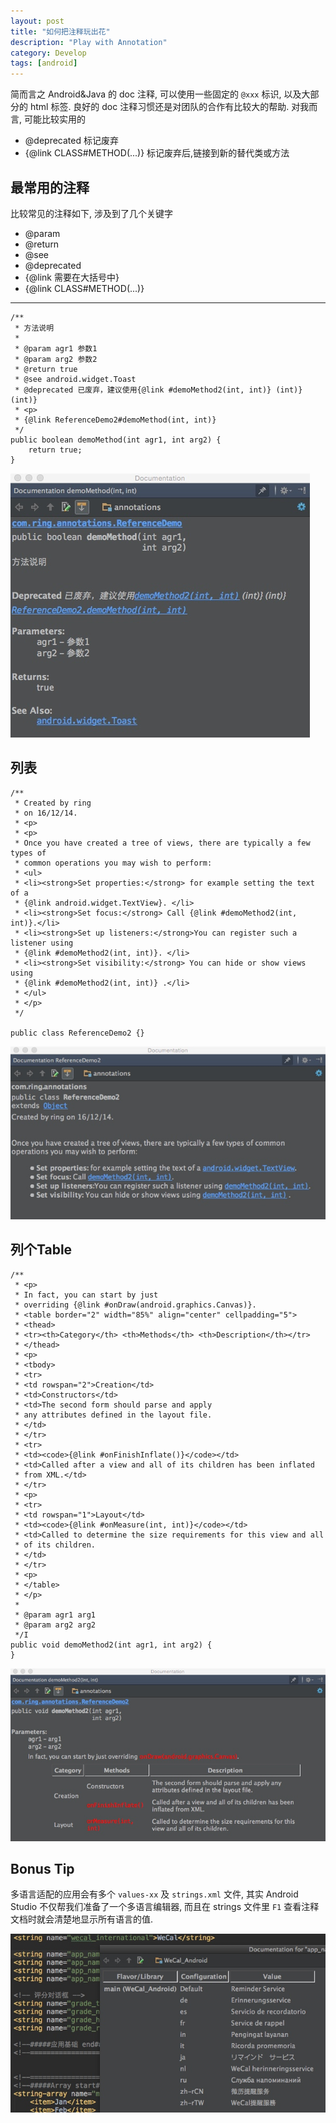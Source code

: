 ```yaml
---
layout: post
title: "如何把注释玩出花"
description: "Play with Annotation"
category: Develop
tags: [android]
---
```


简而言之 Android&Java 的 doc 注释, 可以使用一些固定的 `@xxx` 标识, 以及大部分的 html 标签. 良好的 doc 注释习惯还是对团队的合作有比较大的帮助.
对我而言, 可能比较实用的

- @deprecated 标记废弃
- {@link CLASS#METHOD(...)} 标记废弃后,链接到新的替代类或方法

## 最常用的注释
比较常见的注释如下, 涉及到了几个关键字

- @param
- @return
- @see
- @deprecated
- {@link 需要在大括号中}
- {@link CLASS#METHOD(...)}

---

	/**
     * 方法说明
     *
     * @param agr1 参数1
     * @param arg2 参数2
     * @return true
     * @see android.widget.Toast
     * @deprecated 已废弃，建议使用{@link #demoMethod2(int, int)} (int)} (int)}
     * <p>
     * {@link ReferenceDemo2#demoMethod(int, int)}
     */
    public boolean demoMethod(int agr1, int arg2) {
        return true;
    }

![table](/images/2016-12-15-play-with-annotation/normal.jpg)


## 列表
	/**
	 * Created by ring
	 * on 16/12/14.
	 * <p>
	 * <p>
	 * Once you have created a tree of views, there are typically a few types of
	 * common operations you may wish to perform:
	 * <ul>
	 * <li><strong>Set properties:</strong> for example setting the text of a
	 * {@link android.widget.TextView}. </li>
	 * <li><strong>Set focus:</strong> Call {@link #demoMethod2(int, int)}.</li>
	 * <li><strong>Set up listeners:</strong>You can register such a listener using
	 * {@link #demoMethod2(int, int)}. </li>
	 * <li><strong>Set visibility:</strong> You can hide or show views using
	 * {@link #demoMethod2(int, int)} .</li>
	 * </ul>
	 * </p>
	 */
	
	public class ReferenceDemo2 {}
	
![table](/images/2016-12-15-play-with-annotation/list.jpg)


## 列个Table
	/**
	 * <p>
	 * In fact, you can start by just
	 * overriding {@link #onDraw(android.graphics.Canvas)}.
	 * <table border="2" width="85%" align="center" cellpadding="5">
	 * <thead>
	 * <tr><th>Category</th> <th>Methods</th> <th>Description</th></tr>
	 * </thead>
	 * <p>
	 * <tbody>
	 * <tr>
	 * <td rowspan="2">Creation</td>
	 * <td>Constructors</td>
	 * <td>The second form should parse and apply
	 * any attributes defined in the layout file.
	 * </td>
	 * </tr>
	 * <tr>
	 * <td><code>{@link #onFinishInflate()}</code></td>
	 * <td>Called after a view and all of its children has been inflated
	 * from XML.</td>
	 * </tr>
	 * <p>
	 * <tr>
	 * <td rowspan="1">Layout</td>
	 * <td><code>{@link #onMeasure(int, int)}</code></td>
	 * <td>Called to determine the size requirements for this view and all
	 * of its children.
	 * </td>
	 * </tr>
	 * <p>
	 * </table>
	 * </p>
	 *
	 * @param agr1 arg1
	 * @param arg2 arg2
	 */I
	public void demoMethod2(int agr1, int arg2) {
	}

![table](/images/2016-12-15-play-with-annotation/table.jpg)

## Bonus Tip
多语言适配的应用会有多个 `values-xx` 及 `strings.xml` 文件, 其实 Android Studio 不仅帮我们准备了一个多语言编辑器, 而且在 strings 文件里 `F1` 查看注释文档时就会清楚地显示所有语言的值.

![](/images/2016-12-15-play-with-annotation/tips.jpg)


